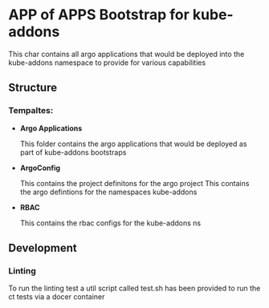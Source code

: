 # APP of APPS Bootstrap for kube-addons

This char contains all argo applications that would be deployed into the kube-addons namespace to provide for various
capabilities

## Structure

### **Tempaltes:**
 

- **Argo Applications**

    This folder contains the argo applications that would be deployed as part of kube-addons bootstraps

- **ArgoConfig**

    This contains the project definitons  for the argo project
    This  contains the argo defintions for the namespaces kube-addons
  
- **RBAC**

    This contains the rbac configs for the kube-addons ns

## Development
### Linting
To run the linting test a util script called test.sh has been provided to run the ct tests via a docer container



